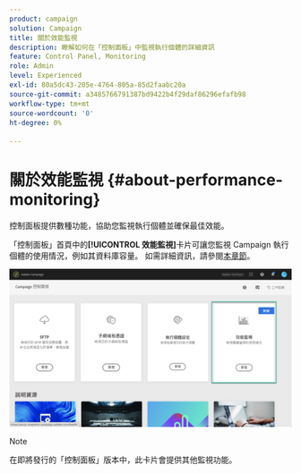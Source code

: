 ```yaml
---
product: campaign
solution: Campaign
title: 關於效能監視
description: 瞭解如何在「控制面板」中監視執行個體的詳細資訊
feature: Control Panel, Monitoring
role: Admin
level: Experienced
exl-id: 80a5dc43-205e-4764-805a-85d2faabc20a
source-git-commit: a3485766791387bd9422b4f29daf86296efafb98
workflow-type: tm+mt
source-wordcount: '0'
ht-degree: 0%

---
```


# 關於效能監視 {#about-performance-monitoring}

控制面板提供數種功能，協助您監視執行個體並確保最佳效能。 

「控制面板」首頁中的&#x200B;**[!UICONTROL 效能監視]**&#x200B;卡片可讓您監視 Campaign 執行個體的使用情況，例如其資料庫容量。 如需詳細資訊，請參閱[本章節](../../performance-monitoring/using/database-monitoring.md)。

![](assets/performance_card.png)

>[!NOTE]
>
>在即將發行的「控制面板」版本中，此卡片會提供其他監視功能。

